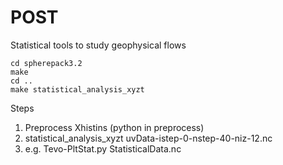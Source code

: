 # POST
Statistical tools to study geophysical flows

```
cd spherepack3.2
make
cd ..
make statistical_analysis_xyzt
```

Steps
1. Preprocess Xhistins (python in preprocess)
2. statistical_analysis_xyzt uvData-istep-0-nstep-40-niz-12.nc
3. e.g. Tevo-PltStat.py StatisticalData.nc
